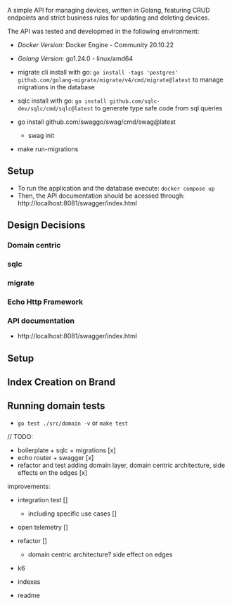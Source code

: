 A simple API for managing devices, written in Golang, featuring CRUD endpoints and strict business rules for updating and deleting devices.


The API was tested and developmed in the following environment:

- *Docker Version:* Docker Engine - Community 20.10.22
- *Golang Version:* go1.24.0 - linux/amd64


- migrate cli install with go: `go install -tags 'postgres' github.com/golang-migrate/migrate/v4/cmd/migrate@latest` to manage migrations in the database
- sqlc install with go: `go install github.com/sqlc-dev/sqlc/cmd/sqlc@latest` to generate type safe code from sql queries
- go install github.com/swaggo/swag/cmd/swag@latest 
  - swag init
- make run-migrations


## Setup

- To run the application and the database execute: `docker compose up`
- Then, the API documentation should be acessed through: http://localhost:8081/swagger/index.html

## Design Decisions

### Domain centric

### sqlc

### migrate

### Echo Http Framework

### API documentation

- http://localhost:8081/swagger/index.html

## Setup

## Index Creation on Brand

## Running domain tests

- `go test ./src/domain -v` or `make test`

// TODO:
- boilerplate + sqlc + migrations [x]
- echo router + swagger [x]
- refactor and test adding domain layer, domain centric architecture, side effects on the edges [x]

improvements:
- integration test []
  - including specific use cases []
- open telemetry []
- refactor []
  - domain centric architecture? side effect on edges
- k6
- indexes

- readme